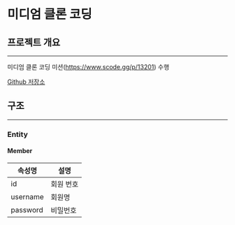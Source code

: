 # 미디엄 클론 코딩

## 프로젝트 개요

---

미디엄 클론 코딩 미션(https://www.scode.gg/p/13201) 수행

[Github 저장소](https://github.com/AidennnLee/Medium_Misson__LeeYeWon.git)

## 구조

---

### Entity

#### Member
| 속성명         | 설명      |
|-------------|---------|
| id          | 회원 번호   |
| username    | 회원명     |
| password    | 비밀번호    |